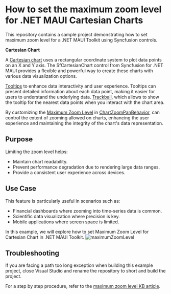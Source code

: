 # How to set the maximum zoom level for .NET MAUI Cartesian Charts

This repository contains a sample project demonstrating how to set maximum zoom level for a .NET MAUI Toolkit using Syncfusion controls. 

**Cartesian Chart**

A [Cartesian chart](https://www.syncfusion.com/maui-controls/maui-cartesian-charts) uses a rectangular coordinate system to plot data points on an X and Y axis. The SfCartesianChart control from Syncfusion for .NET MAUI provides a flexible and powerful way to create these charts with various data visualization options. 

[Tooltips](https://help.syncfusion.com/maui-toolkit/cartesian-charts/tooltip) to enhance data interactivity and user experience. Tooltips can present detailed information about each data point, making it easier for users to understand the underlying data. [Trackball](https://help.syncfusion.com/maui-toolkit/cartesian-charts/trackball), which allows to show the tooltip for the nearest data points when you interact with the chart area.

By customizing the [Maximum Zoom Level](https://help.syncfusion.com/maui-toolkit/cartesian-charts/zooming-and-panning#maximum-zoom-level) in [ChartZoomPanBehavior](https://help.syncfusion.com/cr/maui-toolkit/Syncfusion.Maui.Toolkit.Charts.ChartZoomPanBehavior.html), can control the extent of zooming allowed on charts, enhancing the user experience and maintaining the integrity of the chart's data representation.

## Purpose
Limiting the zoom level helps:
- Maintain chart readability.
- Prevent performance degradation due to rendering large data ranges.
- Provide a consistent user experience across devices.

## Use Case
This feature is particularly useful in scenarios such as:
- Financial dashboards where zooming into time-series data is common.
- Scientific data visualization where precision is key.
- Mobile applications where screen space is limited.

In this example, we will explore how to set Maximum Zoom Level for Cartesian Chart in .NET MAUI Toolkit.
 ![maximumZoomLevel](https://github.com/user-attachments/assets/1b79db92-99cd-4574-9b8f-bd7bd07168a2)


## Troubleshooting

If you are facing a path too long exception when building this example project, close Visual Studio and rename the repository to short and build the project.

For a step by step procedure, refer to the [maximum zoom level KB article](https://support.syncfusion.com/kb/article/19732/how-to-set-the-maximum-zoom-level-for-cartesian-chart-in-net-maui-toolkit).
